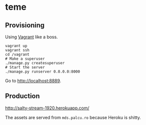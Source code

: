 # teme

## Provisioning

Using [Vagrant](https://www.vagrantup.com) like a boss.

```
vagrant up
vagrant ssh
cd /vagrant
# Make a superuser
./manage.py createsuperuser
# Start the server
./manage.py runserver 0.0.0.0:8000
```

Go to [http://localhost:8889](http://localhost:8889).

## Production

http://salty-stream-1920.herokuapp.com/

The assets are served from `mds.palcu.ro` because Heroku is shitty.
